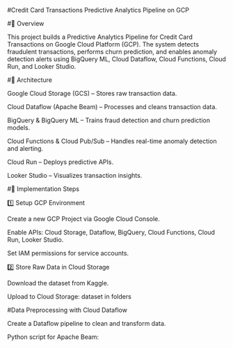 #Credit Card Transactions Predictive Analytics Pipeline on GCP

#📌 Overview

This project builds a Predictive Analytics Pipeline for Credit Card Transactions on Google Cloud Platform (GCP). The system detects fraudulent transactions, performs churn prediction, and enables anomaly detection alerts using BigQuery ML, Cloud Dataflow, Cloud Functions, Cloud Run, and Looker Studio.

#📂 Architecture

Google Cloud Storage (GCS) – Stores raw transaction data.

Cloud Dataflow (Apache Beam) – Processes and cleans transaction data.

BigQuery & BigQuery ML – Trains fraud detection and churn prediction models.

Cloud Functions & Cloud Pub/Sub – Handles real-time anomaly detection and alerting.

Cloud Run – Deploys predictive APIs.

Looker Studio – Visualizes transaction insights.

#🚀 Implementation Steps

1️⃣ Setup GCP Environment

Create a new GCP Project via Google Cloud Console.

Enable APIs: Cloud Storage, Dataflow, BigQuery, Cloud Functions, Cloud Run, Looker Studio.

Set IAM permissions for service accounts.

2️⃣ Store Raw Data in Cloud Storage

Download the dataset from Kaggle.

Upload to Cloud Storage: dataset in folders

#Data Preprocessing with Cloud Dataflow

Create a Dataflow pipeline to clean and transform data.

Python script for Apache Beam:
